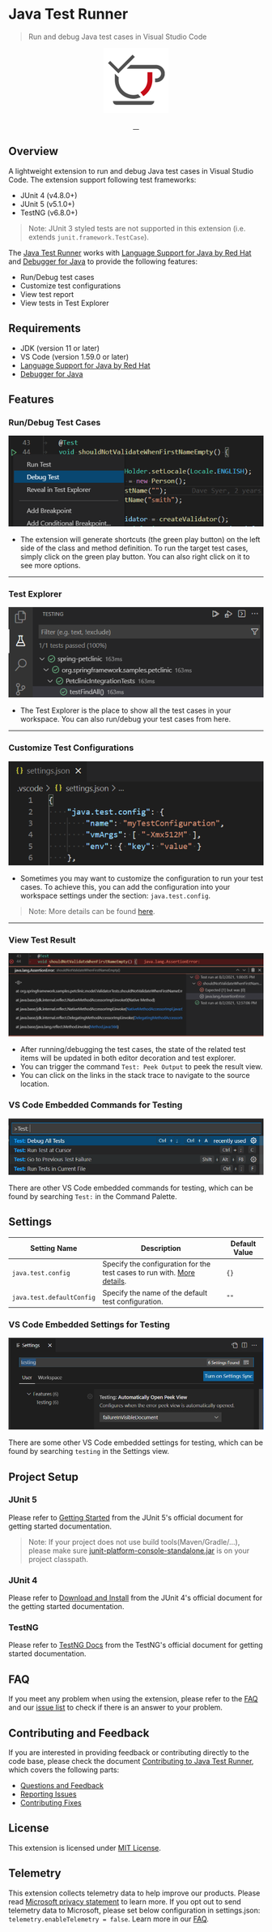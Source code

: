 # Java Test Runner

> Run and debug Java test cases in Visual Studio Code

<p align="center">
  <img src="https://raw.githubusercontent.com/Microsoft/vscode-java-test/main/resources/logo.png" width="128" height="128" alt="">
</p>
<p align="center">
  <a href="https://github.com/microsoft/vscode-java-test/actions?query=workflow%3ACI+branch%3Amain">
    <img src="https://img.shields.io/github/workflow/status/microsoft/vscode-java-test/CI/main?style=flat-square" alt="">
  </a>
  <a href="https://lgtm.com/projects/g/microsoft/vscode-java-test/alerts/?mode=list">
    <img src="https://img.shields.io/lgtm/alerts/g/microsoft/vscode-java-test.svg?style=flat-square" alt="">
  </a>
  <a href="https://gitter.im/microsoft/vscode-java-test">
    <img src="https://img.shields.io/gitter/room/microsoft/vscode-java-test.svg?style=flat-square" alt="">
  </a>
  <a href="https://marketplace.visualstudio.com/items?itemName=vscjava.vscode-java-test">
    <img src="https://img.shields.io/visual-studio-marketplace/d/vscjava.vscode-java-test.svg?style=flat-square" alt="">
  </a>
</p>

## Overview

A lightweight extension to run and debug Java test cases in Visual Studio Code. The extension support following test frameworks:

- JUnit 4 (v4.8.0+)
- JUnit 5 (v5.1.0+)
- TestNG (v6.8.0+)

> Note: JUnit 3 styled tests are not supported in this extension (i.e. extends `junit.framework.TestCase`).

The [Java Test Runner](https://marketplace.visualstudio.com/items?itemName=vscjava.vscode-java-test) works with [Language Support for Java by Red Hat](https://marketplace.visualstudio.com/items?itemName=redhat.java) and [Debugger for Java](https://marketplace.visualstudio.com/items?itemName=vscjava.vscode-java-debug) to provide the following features:

- Run/Debug test cases
- Customize test configurations
- View test report
- View tests in Test Explorer

## Requirements

- JDK (version 11 or later)
- VS Code (version 1.59.0 or later)
- [Language Support for Java by Red Hat](https://marketplace.visualstudio.com/items?itemName=redhat.java)
- [Debugger for Java](https://marketplace.visualstudio.com/items?itemName=vscjava.vscode-java-debug)

## Features

### Run/Debug Test Cases
<p align="center">
  <img src="https://raw.githubusercontent.com/Microsoft/vscode-java-test/main/demo/editor-decoration.png" alt="Run/Debug Test Cases"/>
</p>

- The extension will generate shortcuts (the green play button) on the left side of the class and method definition. To run the target test cases, simply click on the green play button. You can also right click on it to see more options.

---

### Test Explorer

<p align="center">
  <img src="https://raw.githubusercontent.com/Microsoft/vscode-java-test/main/demo/test_explorer.png" alt="Test Explorer"/>
</p>

- The Test Explorer is the place to show all the test cases in your workspace. You can also run/debug your test cases from here.

---

### Customize Test Configurations
<p align="center">
  <img src="https://raw.githubusercontent.com/Microsoft/vscode-java-test/main/demo/configuration.png" alt="Customize Test Configurations"/>
</p>

- Sometimes you may want to customize the configuration to run your test cases. To achieve this, you can add the configuration into your workspace settings under the section: `java.test.config`.

> Note: More details can be found [here](https://github.com/Microsoft/vscode-java-test/wiki/Run-with-Configuration).

---

### View Test Result

<p align="center">
  <img src="https://raw.githubusercontent.com/Microsoft/vscode-java-test/main/demo/test_report.png" alt="View Test Result"/>
</p>

- After running/debugging the test cases, the state of the related test items will be updated in both editor decoration and test explorer.
- You can trigger the command `Test: Peek Output` to peek the result view.
- You can click on the links in the stack trace to navigate to the source location.

### VS Code Embedded Commands for Testing

<p align="center">
  <img src="https://raw.githubusercontent.com/Microsoft/vscode-java-test/main/demo/command_palette.png" alt="VS Code Embedded Commands for Testing"/>
</p>

There are other VS Code embedded commands for testing, which can be found by searching `Test:` in the Command Palette.

## Settings

| Setting Name | Description | Default Value |
|---|---|---|
| `java.test.config` | Specify the configuration for the test cases to run with. [More details](https://aka.ms/java-test-config). | `{}` |
| `java.test.defaultConfig` | Specify the name of the default test configuration. | `""` |

### VS Code Embedded Settings for Testing

<p align="center">
  <img src="https://raw.githubusercontent.com/Microsoft/vscode-java-test/main/demo/settings.png" alt="VS Code Embedded Settings for Testing"/>
</p>

There are some other VS Code embedded settings for testing, which can be found by searching `testing` in the Settings view.
## Project Setup
### JUnit 5

Please refer to [Getting Started](https://junit.org/junit5/docs/current/user-guide/#overview-getting-started) from the JUnit 5's official document for getting started documentation.

> Note: If your project does not use build tools(Maven/Gradle/...), please make sure [junit-platform-console-standalone.jar](https://search.maven.org/search?q=g:org.junit.platform%20AND%20a:junit-platform-console-standalone) is on your project classpath.

### JUnit 4
Please refer to [Download and Install](https://github.com/junit-team/junit4/wiki/Download-and-Install) from the JUnit 4's official document for the getting started documentation.

### TestNG
Please refer to [TestNG Docs](https://testng.org/doc/) from the TestNG's official document for getting started documentation.

## FAQ
If you meet any problem when using the extension, please refer to the [FAQ](https://github.com/microsoft/vscode-java-test/wiki/FAQ) and our [issue list](https://github.com/microsoft/vscode-java-test/issues) to check if there is an answer to your problem.

## Contributing and Feedback

If you are interested in providing feedback or contributing directly to the code base, please check the document [Contributing to Java Test Runner](https://github.com/Microsoft/vscode-java-test/blob/main/CONTRIBUTING.md), which covers the following parts:
- [Questions and Feedback](https://github.com/Microsoft/vscode-java-test/blob/main/CONTRIBUTING.md#questions-and-feedback)
- [Reporting Issues](https://github.com/Microsoft/vscode-java-test/blob/main/CONTRIBUTING.md#reporting-issues)
- [Contributing Fixes](https://github.com/Microsoft/vscode-java-test/blob/main/CONTRIBUTING.md#contributing-fixes)

## License

This extension is licensed under [MIT License](LICENSE.txt).

## Telemetry

This extension collects telemetry data to help improve our products. Please read [Microsoft privacy statement](https://privacy.microsoft.com/en-us/privacystatement) to learn more. If you opt out to send telemetry data to Microsoft, please set below configuration in settings.json: `telemetry.enableTelemetry = false`. Learn more in our [FAQ](https://code.visualstudio.com/docs/supporting/faq#_how-to-disable-telemetry-reporting).
